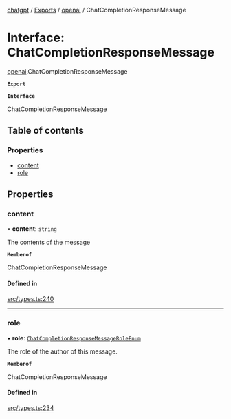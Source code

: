 [chatgpt](../readme.md) / [Exports](../modules.md) / [openai](../modules/openai.md) / ChatCompletionResponseMessage

# Interface: ChatCompletionResponseMessage

[openai](../modules/openai.md).ChatCompletionResponseMessage

**`Export`**

**`Interface`**

ChatCompletionResponseMessage

## Table of contents

### Properties

- [content](openai.ChatCompletionResponseMessage.md#content)
- [role](openai.ChatCompletionResponseMessage.md#role)

## Properties

### content

• **content**: `string`

The contents of the message

**`Memberof`**

ChatCompletionResponseMessage

#### Defined in

[src/types.ts:240](https://github.com/transitive-bullshit/chatgpt-api/blob/48cb944/src/types.ts#L240)

___

### role

• **role**: [`ChatCompletionResponseMessageRoleEnum`](../modules/openai.md#chatcompletionresponsemessageroleenum-1)

The role of the author of this message.

**`Memberof`**

ChatCompletionResponseMessage

#### Defined in

[src/types.ts:234](https://github.com/transitive-bullshit/chatgpt-api/blob/48cb944/src/types.ts#L234)
